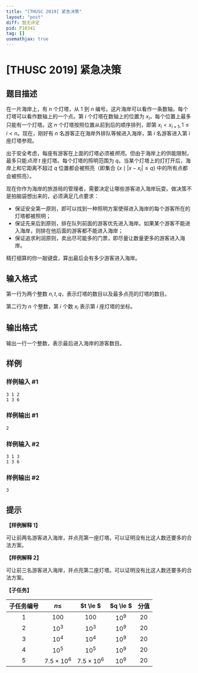 ```yaml
---
title: "[THUSC 2019] 紧急决策"
layout: "post"
diff: 暂无评定
pid: P10341
tag: []
usemathjax: true
---
```


# [THUSC 2019] 紧急决策
## 题目描述

在一片海岸上，有 $n$ 个灯塔，从 $1$ 到 $n$ 编号。这片海岸可以看作一条数轴，每个灯塔可以看作数轴上的一个点。第 $i$ 个灯塔在数轴上的位置为 $x_i$，每个位置上最多只能有一个灯塔。这 $n$ 个灯塔按照位置从前到后的顺序排列，即第 $x_i < x_{i+1}, 1 \le i < n$。现在，刚好有 $n$ 名游客正在海岸外排队等候进入海岸，第 $i$ 名游客进入第 $i$ 座灯塔参观。

出于安全考虑，每座有游客在上面的灯塔必须被*照亮*。但由于海岸上的供能限制，最多只能*点亮* $t$ 座灯塔。每个灯塔的照明范围为 $q$。当某个灯塔上的灯打开后，海岸上和它距离不超过 $q$ 位置都会被照亮（即集合 $\{x \mid \lvert x-x_i \rvert \le q\}$ 中的所有点都会被照亮）。

现在你作为海岸的旅游局的管理者，需要决定让哪些游客进入海岸玩耍。做决策不是拍脑袋想出来的，必须满足几点要求：

- 保证安全第一原则，即可以找到一种照明方案使得进入海岸的每个游客所在的灯塔都被照明；
- 保证先来后到原则，排在队列前面的游客优先进入海岸。如果某个游客不能进入海岸，则排在他后面的游客都不能进入海岸；
- 保证追求利润原则，卖出尽可能多的门票，即尽量让数量更多的游客进入海岸。

精打细算的你一敲键盘，算出最后会有多少游客进入海岸。
## 输入格式

第一行为两个整数 $n,t,q$，表示灯塔的数目以及最多点亮的灯塔的数目。

第二行为 $n$ 个整数，第 $i$ 个数 $x_i$ 表示第 $i$ 座灯塔的坐标。
## 输出格式

输出一行一个整数，表示最后进入海岸的游客数目。
## 样例

### 样例输入 #1
```
3 1 2
1 3 6

```
### 样例输出 #1
```
2
```
### 样例输入 #2
```
3 1 3
1 3 6

```
### 样例输出 #2
```
3
```
## 提示

**【样例解释 1】**

可让前两名游客进入海岸，并点亮第一座灯塔。可以证明没有比这人数还要多的合法方案。

**【样例解释 2】**

可让前三名游客进入海岸，并点亮第二座灯塔。可以证明没有比这人数还要多的合法方案。

**【子任务】**

| 子任务编号 | $n\le$ | $t \le $ | $q \le $ | 分值 |
|:--:|:--:|:--:|:--:|:--:|
| 1| $100$ | $100$ | $10^9$ | 20 |
|2| $10^3$ | $10^3$ | $10^9$ | 20 |
|3| $10^4$ | $10^4$ | $10^9$ | 20|
|4| $10^5$ | $10^5$ | $10^9$ | 20 |
|5| $7.5\times10^6$ | $7.5\times10^6$ | $10^9$ | 20 |

